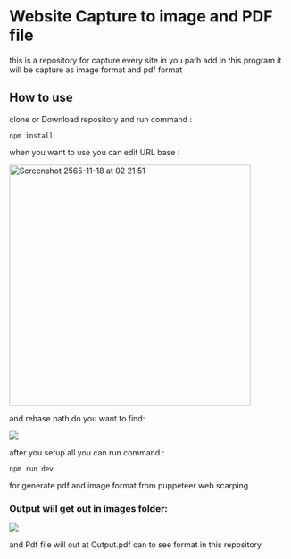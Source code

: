 # Website Capture to image and PDF file 

this is a repository for capture every site in you path add in this program it will be capture as image format and pdf format

## How to use 

clone or Download repository and run command : 

``` npm install ```

when you want to use you can edit URL base : 

<img width="432" alt="Screenshot 2565-11-18 at 02 21 51" src="https://user-images.githubusercontent.com/47788025/202539131-b75c3a22-916e-4283-b5fb-be1c0776404c.png">

and rebase path do you want to find: 

<img src="assets readme/path.png" />

after you setup all you can run command : 

```npm run dev```

for generate pdf and image format from puppeteer web scarping 

### Output will get out in images folder: 

<img src="assets readme/output_img.png" />

and Pdf file will out at Output.pdf can to see format in this repository
